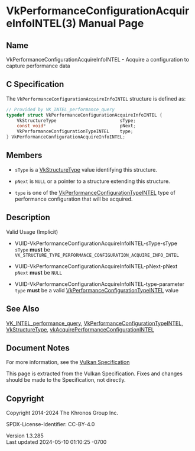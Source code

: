 # VkPerformanceConfigurationAcquireInfoINTEL(3) Manual Page

## Name

VkPerformanceConfigurationAcquireInfoINTEL - Acquire a configuration to
capture performance data



## <a href="#_c_specification" class="anchor"></a>C Specification

The `VkPerformanceConfigurationAcquireInfoINTEL` structure is defined
as:

``` c
// Provided by VK_INTEL_performance_query
typedef struct VkPerformanceConfigurationAcquireInfoINTEL {
    VkStructureType                        sType;
    const void*                            pNext;
    VkPerformanceConfigurationTypeINTEL    type;
} VkPerformanceConfigurationAcquireInfoINTEL;
```

## <a href="#_members" class="anchor"></a>Members

- `sType` is a [VkStructureType](https://registry.khronos.org/vulkan/specs/1.3-extensions/man/html/VkStructureType.html) value identifying
  this structure.

- `pNext` is `NULL` or a pointer to a structure extending this
  structure.

- `type` is one of the
  [VkPerformanceConfigurationTypeINTEL](https://registry.khronos.org/vulkan/specs/1.3-extensions/man/html/VkPerformanceConfigurationTypeINTEL.html)
  type of performance configuration that will be acquired.

## <a href="#_description" class="anchor"></a>Description

Valid Usage (Implicit)

- <a href="#VUID-VkPerformanceConfigurationAcquireInfoINTEL-sType-sType"
  id="VUID-VkPerformanceConfigurationAcquireInfoINTEL-sType-sType"></a>
  VUID-VkPerformanceConfigurationAcquireInfoINTEL-sType-sType  
  `sType` **must** be
  `VK_STRUCTURE_TYPE_PERFORMANCE_CONFIGURATION_ACQUIRE_INFO_INTEL`

- <a href="#VUID-VkPerformanceConfigurationAcquireInfoINTEL-pNext-pNext"
  id="VUID-VkPerformanceConfigurationAcquireInfoINTEL-pNext-pNext"></a>
  VUID-VkPerformanceConfigurationAcquireInfoINTEL-pNext-pNext  
  `pNext` **must** be `NULL`

- <a
  href="#VUID-VkPerformanceConfigurationAcquireInfoINTEL-type-parameter"
  id="VUID-VkPerformanceConfigurationAcquireInfoINTEL-type-parameter"></a>
  VUID-VkPerformanceConfigurationAcquireInfoINTEL-type-parameter  
  `type` **must** be a valid
  [VkPerformanceConfigurationTypeINTEL](https://registry.khronos.org/vulkan/specs/1.3-extensions/man/html/VkPerformanceConfigurationTypeINTEL.html)
  value

## <a href="#_see_also" class="anchor"></a>See Also

[VK_INTEL_performance_query](https://registry.khronos.org/vulkan/specs/1.3-extensions/man/html/VK_INTEL_performance_query.html),
[VkPerformanceConfigurationTypeINTEL](https://registry.khronos.org/vulkan/specs/1.3-extensions/man/html/VkPerformanceConfigurationTypeINTEL.html),
[VkStructureType](https://registry.khronos.org/vulkan/specs/1.3-extensions/man/html/VkStructureType.html),
[vkAcquirePerformanceConfigurationINTEL](https://registry.khronos.org/vulkan/specs/1.3-extensions/man/html/vkAcquirePerformanceConfigurationINTEL.html)

## <a href="#_document_notes" class="anchor"></a>Document Notes

For more information, see the <a
href="https://registry.khronos.org/vulkan/specs/1.3-extensions/html/vkspec.html#VkPerformanceConfigurationAcquireInfoINTEL"
target="_blank" rel="noopener">Vulkan Specification</a>

This page is extracted from the Vulkan Specification. Fixes and changes
should be made to the Specification, not directly.

## <a href="#_copyright" class="anchor"></a>Copyright

Copyright 2014-2024 The Khronos Group Inc.

SPDX-License-Identifier: CC-BY-4.0

Version 1.3.285  
Last updated 2024-05-10 01:10:25 -0700
